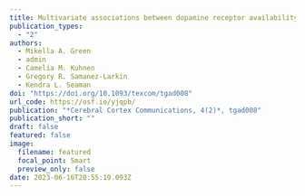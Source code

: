 ```yaml
---
title: Multivariate associations between dopamine receptor availability and risky investment decision making across adulthood
publication_types:
  - "2"
authors:
  - Mikella A. Green
  - admin
  - Camelia M. Kuhnen
  - Gregory R. Samanez-Larkin
  - Kendra L. Seaman
doi: "https://doi.org/10.1093/texcom/tgad008"
url_code: https://osf.io/yjqpb/
publication: "*Cerebral Cortex Communications, 4(2)*, tgad008"
publication_short: ""
draft: false
featured: false
image:
  filename: featured
  focal_point: Smart
  preview_only: false
date: 2023-06-16T20:55:19.093Z
---
```


